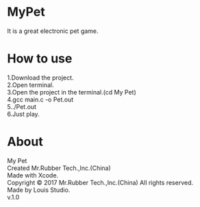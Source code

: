 # MyPet
It is a great electronic pet game.

# How to use
1.Download the project.</br>
2.Open terminal.</br>
3.Open the project in the terminal.(cd My Pet)</br>
4.gcc main.c -o Pet.out</br>
5../Pet.out</br>
6.Just play.</br>

# About
My Pet</br>
Created Mr.Rubber Tech.,lnc.(China)</br>
Made with Xcode.</br>
Copyright © 2017 Mr.Rubber Tech.,lnc.(China) All rights reserved.</br>
Made by Louis Studio.</br>
v.1.0</br>


